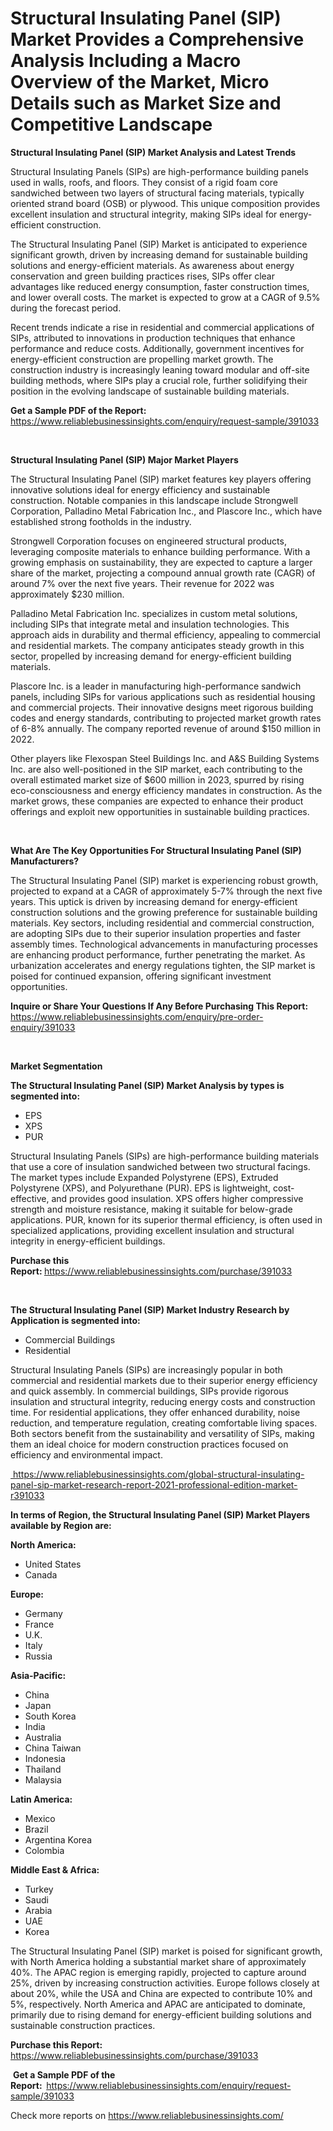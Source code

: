 <p><h1>Structural Insulating Panel (SIP) Market Provides a Comprehensive Analysis Including a Macro Overview of the Market, Micro Details such as Market Size and Competitive Landscape</h1></p><p><strong>Structural Insulating Panel (SIP) Market Analysis and Latest Trends</strong></p>
<p><p>Structural Insulating Panels (SIPs) are high-performance building panels used in walls, roofs, and floors. They consist of a rigid foam core sandwiched between two layers of structural facing materials, typically oriented strand board (OSB) or plywood. This unique composition provides excellent insulation and structural integrity, making SIPs ideal for energy-efficient construction.</p><p>The Structural Insulating Panel (SIP) Market is anticipated to experience significant growth, driven by increasing demand for sustainable building solutions and energy-efficient materials. As awareness about energy conservation and green building practices rises, SIPs offer clear advantages like reduced energy consumption, faster construction times, and lower overall costs. The market is expected to grow at a CAGR of 9.5% during the forecast period.</p><p>Recent trends indicate a rise in residential and commercial applications of SIPs, attributed to innovations in production techniques that enhance performance and reduce costs. Additionally, government incentives for energy-efficient construction are propelling market growth. The construction industry is increasingly leaning toward modular and off-site building methods, where SIPs play a crucial role, further solidifying their position in the evolving landscape of sustainable building materials.</p></p>
<p><strong>Get a Sample PDF of the Report:&nbsp;</strong> <a href="https://www.reliablebusinessinsights.com/enquiry/request-sample/391033?utm_campaign=75&utm_medium=2&utm_source=Github&utm_content=ia&utm_term=16012025&utm_id=structural-insulating-panel-sip">https://www.reliablebusinessinsights.com/enquiry/request-sample/391033</a></p>
<p>&nbsp;</p>
<p><strong>Structural Insulating Panel (SIP) Major Market Players</strong></p>
<p><p>The Structural Insulating Panel (SIP) market features key players offering innovative solutions ideal for energy efficiency and sustainable construction. Notable companies in this landscape include Strongwell Corporation, Palladino Metal Fabrication Inc., and Plascore Inc., which have established strong footholds in the industry.</p><p>Strongwell Corporation focuses on engineered structural products, leveraging composite materials to enhance building performance. With a growing emphasis on sustainability, they are expected to capture a larger share of the market, projecting a compound annual growth rate (CAGR) of around 7% over the next five years. Their revenue for 2022 was approximately $230 million.</p><p>Palladino Metal Fabrication Inc. specializes in custom metal solutions, including SIPs that integrate metal and insulation technologies. This approach aids in durability and thermal efficiency, appealing to commercial and residential markets. The company anticipates steady growth in this sector, propelled by increasing demand for energy-efficient building materials.</p><p>Plascore Inc. is a leader in manufacturing high-performance sandwich panels, including SIPs for various applications such as residential housing and commercial projects. Their innovative designs meet rigorous building codes and energy standards, contributing to projected market growth rates of 6-8% annually. The company reported revenue of around $150 million in 2022.</p><p>Other players like Flexospan Steel Buildings Inc. and A&S Building Systems Inc. are also well-positioned in the SIP market, each contributing to the overall estimated market size of $600 million in 2023, spurred by rising eco-consciousness and energy efficiency mandates in construction. As the market grows, these companies are expected to enhance their product offerings and exploit new opportunities in sustainable building practices.</p></p>
<p>&nbsp;</p>
<p><strong>What Are The Key Opportunities For Structural Insulating Panel (SIP) Manufacturers?</strong></p>
<p><p>The Structural Insulating Panel (SIP) market is experiencing robust growth, projected to expand at a CAGR of approximately 5-7% through the next five years. This uptick is driven by increasing demand for energy-efficient construction solutions and the growing preference for sustainable building materials. Key sectors, including residential and commercial construction, are adopting SIPs due to their superior insulation properties and faster assembly times. Technological advancements in manufacturing processes are enhancing product performance, further penetrating the market. As urbanization accelerates and energy regulations tighten, the SIP market is poised for continued expansion, offering significant investment opportunities.</p></p>
<p><strong>Inquire or Share Your Questions If Any Before Purchasing This Report:</strong> <a href="https://www.reliablebusinessinsights.com/enquiry/pre-order-enquiry/391033?utm_campaign=75&utm_medium=2&utm_source=Github&utm_content=ia&utm_term=16012025&utm_id=structural-insulating-panel-sip">https://www.reliablebusinessinsights.com/enquiry/pre-order-enquiry/391033</a></p>
<p>&nbsp;</p>
<p><strong>Market Segmentation</strong></p>
<p><strong>The Structural Insulating Panel (SIP) Market Analysis by types is segmented into:</strong></p>
<p><ul><li>EPS</li><li>XPS</li><li>PUR</li></ul></p>
<p><p>Structural Insulating Panels (SIPs) are high-performance building materials that use a core of insulation sandwiched between two structural facings. The market types include Expanded Polystyrene (EPS), Extruded Polystyrene (XPS), and Polyurethane (PUR). EPS is lightweight, cost-effective, and provides good insulation. XPS offers higher compressive strength and moisture resistance, making it suitable for below-grade applications. PUR, known for its superior thermal efficiency, is often used in specialized applications, providing excellent insulation and structural integrity in energy-efficient buildings.</p></p>
<p><strong>Purchase this Report:&nbsp;</strong><a href="https://www.reliablebusinessinsights.com/purchase/391033?utm_campaign=75&utm_medium=2&utm_source=Github&utm_content=ia&utm_term=16012025&utm_id=structural-insulating-panel-sip">https://www.reliablebusinessinsights.com/purchase/391033</a></p>
<p>&nbsp;</p>
<p><strong>The Structural Insulating Panel (SIP) Market Industry Research by Application is segmented into:</strong></p>
<p><ul><li>Commercial Buildings</li><li>Residential</li></ul></p>
<p><p>Structural Insulating Panels (SIPs) are increasingly popular in both commercial and residential markets due to their superior energy efficiency and quick assembly. In commercial buildings, SIPs provide rigorous insulation and structural integrity, reducing energy costs and construction time. For residential applications, they offer enhanced durability, noise reduction, and temperature regulation, creating comfortable living spaces. Both sectors benefit from the sustainability and versatility of SIPs, making them an ideal choice for modern construction practices focused on efficiency and environmental impact.</p></p>
<p><a href="https://www.reliablebusinessinsights.com/global-structural-insulating-panel-sip-market-research-report-2021-professional-edition-market-r391033?utm_campaign=75&utm_medium=2&utm_source=Github&utm_content=ia&utm_term=16012025&utm_id=structural-insulating-panel-sip">&nbsp;https://www.reliablebusinessinsights.com/global-structural-insulating-panel-sip-market-research-report-2021-professional-edition-market-r391033</a></p>
<p><strong>In terms of Region, the Structural Insulating Panel (SIP) Market Players available by Region are:</strong></p>
<p>
    <p> <strong> North America: </strong>
        <ul>
            <li>United States</li>
            <li>Canada</li>
        </ul>
        </p> 
    <p> <strong> Europe: </strong>
        <ul>
            <li>Germany</li>
            <li>France</li>
            <li>U.K.</li>
            <li>Italy</li>
            <li>Russia</li>
        </ul>
        </p> 
    <p> <strong> Asia-Pacific: </strong>
        <ul>
            <li>China</li>
            <li>Japan</li>
            <li>South Korea</li>
            <li>India</li>
            <li>Australia</li>
            <li>China Taiwan</li>
            <li>Indonesia</li>
            <li>Thailand</li>
            <li>Malaysia</li>
        </ul>
        </p> 
    <p> <strong> Latin America: </strong>
        <ul>
            <li>Mexico</li>
            <li>Brazil</li>
            <li>Argentina Korea</li>
            <li>Colombia</li>
        </ul>
        </p> 
    <p> <strong> Middle East & Africa: </strong>
        <ul>
            <li>Turkey</li>
            <li>Saudi</li>
            <li>Arabia</li>
            <li>UAE</li>
            <li>Korea</li>
        </ul>
    </p>
    </p>
<p><p>The Structural Insulating Panel (SIP) market is poised for significant growth, with North America holding a substantial market share of approximately 40%. The APAC region is emerging rapidly, projected to capture around 25%, driven by increasing construction activities. Europe follows closely at about 20%, while the USA and China are expected to contribute 10% and 5%, respectively. North America and APAC are anticipated to dominate, primarily due to rising demand for energy-efficient building solutions and sustainable construction practices.</p></p>
<p><strong>Purchase this Report: </strong><a href="https://www.reliablebusinessinsights.com/purchase/391033?utm_campaign=75&utm_medium=2&utm_source=Github&utm_content=ia&utm_term=16012025&utm_id=structural-insulating-panel-sip">https://www.reliablebusinessinsights.com/purchase/391033</a></p>
<p>&nbsp;<strong>Get a Sample PDF of the Report:&nbsp;&nbsp;</strong><a href="https://www.reliablebusinessinsights.com/enquiry/request-sample/391033?utm_campaign=75&utm_medium=2&utm_source=Github&utm_content=ia&utm_term=16012025&utm_id=structural-insulating-panel-sip">https://www.reliablebusinessinsights.com/enquiry/request-sample/391033</a></p>
<p><strong></strong></p>
<p>Check more reports on <a href="https://www.reliablebusinessinsights.com/?utm_campaign=75&utm_medium=2&utm_source=Github&utm_content=ia&utm_term=16012025&utm_id=structural-insulating-panel-sip">https://www.reliablebusinessinsights.com/</a></p>